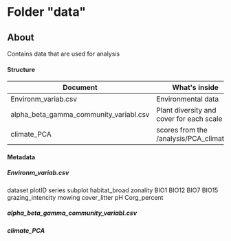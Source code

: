 # Folder "data"

## About

Contains data that are used for analysis 

#### Structure

| Document                               | What's inside                            |
| -------------------------------------- |----------------------------------------- |
| Environm_variab.csv                    | Environmental data                       |
| alpha_beta_gamma_community_variabl.csv | Plant diversity and cover for each scale |
| climate_PCA                            | scores from the /analysis/PCA_climate.R  |       


#### Metadata

##### Environm_variab.csv 

dataset
plotID
series
subplot
habitat_broad
zonality
BIO1
BIO12
BIO7
BIO15
grazing_intencity
mowing
cover_litter
pH
Corg_percent

##### alpha_beta_gamma_community_variabl.csv

##### climate_PCA